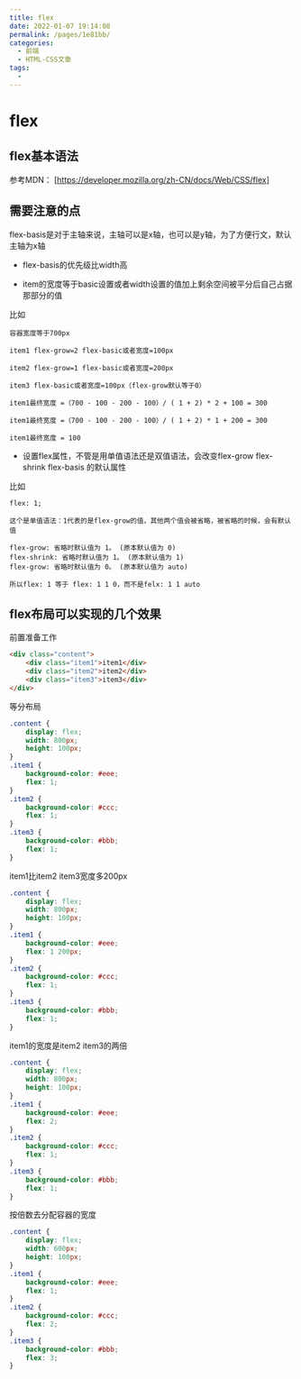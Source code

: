 ```yaml
---
title: flex
date: 2022-01-07 19:14:08
permalink: /pages/1e81bb/
categories: 
  - 前端
  - HTML-CSS文章
tags: 
  - 
---
```


# flex

## flex基本语法

参考MDN： [https://developer.mozilla.org/zh-CN/docs/Web/CSS/flex]

## 需要注意的点

flex-basis是对于主轴来说，主轴可以是x轴，也可以是y轴，为了方便行文，默认主轴为x轴

* flex-basis的优先级比width高

* item的宽度等于basic设置或者width设置的值加上剩余空间被平分后自己占据那部分的值

比如

```text
容器宽度等于700px

item1 flex-grow=2 flex-basic或者宽度=100px

item2 flex-grow=1 flex-basic或者宽度=200px

item3 flex-basic或者宽度=100px（flex-grow默认等于0）

item1最终宽度 =（700 - 100 - 200 - 100）/ ( 1 + 2) * 2 + 100 = 300

item1最终宽度 =（700 - 100 - 200 - 100）/ ( 1 + 2) * 1 + 200 = 300

item1最终宽度 = 100  
```

* 设置flex属性，不管是用单值语法还是双值语法，会改变flex-grow flex-shrink flex-basis 的默认属性

比如

```text
flex: 1;

这个是单值语法：1代表的是flex-grow的值，其他两个值会被省略，被省略的时候，会有默认值

flex-grow: 省略时默认值为 1。 (原本默认值为 0)
flex-shrink: 省略时默认值为 1。 (原本默认值为 1)
flex-grow: 省略时默认值为 0。 (原本默认值为 auto)

所以flex: 1 等于 flex: 1 1 0，而不是felx: 1 1 auto
```

## flex布局可以实现的几个效果

前置准备工作

```html
<div class="content">
    <div class="item1">item1</div>
    <div class="item2">item2</div>
    <div class="item3">item3</div>
</div>
```

等分布局

```css
.content {
    display: flex;
    width: 800px;
    height: 100px;
}
.item1 {
    background-color: #eee;
    flex: 1;
}
.item2 {
    background-color: #ccc;
    flex: 1;
}
.item3 {
    background-color: #bbb;
    flex: 1;
}
```

item1比item2 item3宽度多200px

```css
.content {
    display: flex;
    width: 800px;
    height: 100px;
}
.item1 {
    background-color: #eee;
    flex: 1 200px;
}
.item2 {
    background-color: #ccc;
    flex: 1;
}
.item3 {
    background-color: #bbb;
    flex: 1;
}
```

item1的宽度是item2 item3的两倍

```css
.content {
    display: flex;
    width: 800px;
    height: 100px;
}
.item1 {
    background-color: #eee;
    flex: 2;
}
.item2 {
    background-color: #ccc;
    flex: 1;
}
.item3 {
    background-color: #bbb;
    flex: 1;
}
```

按倍数去分配容器的宽度

```css
.content {
    display: flex;
    width: 600px;
    height: 100px;
}
.item1 {
    background-color: #eee;
    flex: 1;
}
.item2 {
    background-color: #ccc;
    flex: 2;
}
.item3 {
    background-color: #bbb;
    flex: 3;
}
```
